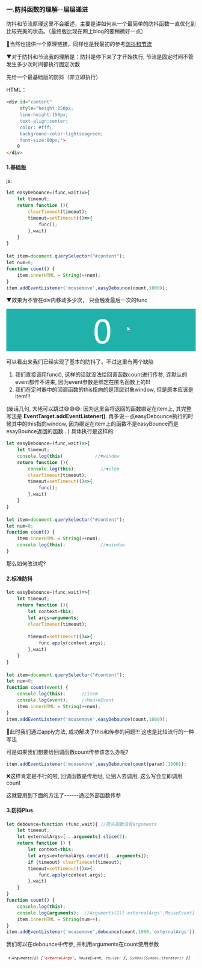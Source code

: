 

### 一.防抖函数的理解--层层递进



防抖和节流原理这里不会细述，主要是讲如何从一个最简单的防抖函数一直优化到比较完美的状态。（最终版比现在网上blog的要稍微好一点）

🌟当然也提供一个原理链接，同样也是我最初的参考[防抖和节流](https://www.jianshu.com/p/c8b86b09daf0)



▼对于防抖和节流我的理解是：防抖是停下来了才开始执行, 节流是固定时间不管发生多少次时间都执行固定次数





先给一个最基础版的防抖（非立即执行）

HTML：

```html
<div id="content"
     style="height:150px;
     line-height:150px;
     text-align:center;
     color: #fff;
     background-color:lightseagreen;
     font-size:80px;">
    0
</div>
```



#### 1.基础版

 js:

```js
let easyDebounce=(func,wait)=>{
    let timeout;
    return function (){
        clearTimeout(timeout);
        timeout=setTimeout(()=>{
            func();
        },wait)
    }
}

let item=document.querySelector("#content");
let num=0;
function count() {
    item.innerHTML = String(++num);
}
item.addEventListener('mousemove',easyDebounce(count,1000));
```

▼效果为不管在div内移动多少次， 只会触发最后一次的func

![35dee9ed-22df-4a4f-aef7-8a7213323b9d](tips.assets/35dee9ed-22df-4a4f-aef7-8a7213323b9d.gif)



可以看出来我们已经实现了基本的防抖了。不过这里有两个缺陷

1. 我们直接调用func(), 这样的话就没法给回调函数count进行传参, 连默认的event都传不进来, 因为event参数是绑定在匿名函数上的!!!
2. 我们在定时器中的回调函数的this指向的是顶层对象window, 但是原本应该是item!!! 



(废话几句, 大佬可以跳过😅😅😅:  因为这里会将返回的函数绑定在item上, 其完整写法是 **EventTarget.addEventListener()**.   再多说一点easyDebounce执行的时候其中的this指向window, 因为绑定在item上的函数不是easyBounce而是esayBounce返回的函数...)  具体执行是这样的: 

```js
let easyDebounce=(func,wait)=>{
    let timeout;
    console.log(this)            //▼window
    return function (){
        console.log(this);         //▼item
        clearTimeout(timeout);
        timeout=setTimeout(()=>{
            func();                
        },wait)
    }
}

let item=document.querySelector("#content");
let num=0;
function count() {
    item.innerHTML = String(++num);
    console.log(this);             //▼window
}
```





那么如何改进呢? 

#### 2.标准防抖

```js
let easyDebounce=(func,wait)=>{
    let timeout;
    return function (){
        let context=this;
        let args=arguments;
        clearTimeout(timeout);

        timeout=setTimeout(()=>{
            func.apply(context,args);
        },wait)
    }
}

let item=document.querySelector("#content");
let num=0;
function count(event) {
    console.log(this);      //item
    console.log(event);     //MouseEvent
    item.innerHTML = String(++num);
}
item.addEventListener('mousemove',easyDebounce(count,1000));
```

🌟此时我们通过apply方法, 成功解决了this和传参的问题!!! 这也是比较流行的一种写法



可是如果我们想要给回调函数count传参该怎么办呢? 

```js
item.addEventListener('mousemove',easyDebounce(count(param),1000));
```

❌这样肯定是不行的啦, 回调函数是传地址, 让别人去调用, 这么写会立即调用count



这就要用到下面的方法了------通过外部函数传参



#### 3.防抖Plus

```js
let debounce=function (func,wait){ //箭头函数没有arguments
    let timeout;
    let externalArgs=[...arguments].slice(2);
    return function () {
        let context=this;
        let args=externalArgs.concat([...arguments]);
        if (timeout) clearTimeout(timeout);
        timeout=setTimeout(()=>{
            func.apply(context,args);
        },wait)
    }
}
function count() {
    console.log(this);
    console.log(arguments);  //Arguments(2)['externalArgs',MouseEvent]
    item.innerHTML = String(num++);
}
item.addEventListener('mousemove',debounce(count,1000,'externalArgs'));
```

我们可以在debounce中传参, 并利用arguments在count使用参数

![image-20210405100621241](tips.assets/image-20210405100621241.png)



